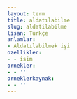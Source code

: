 ```yaml
---
layout: term
title: aldatılabilme
slug: aldatilabilme
lisan: Türkçe
anlamlar:
- Aldatılabilmek işi
ozellikler:
- - isim
ornekler:
- - ''
orneklerkaynak:
- - ''
---
```

